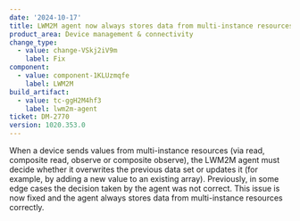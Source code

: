 ```yaml
---
date: '2024-10-17'
title: LWM2M agent now always stores data from multi-instance resources correctly
product_area: Device management & connectivity
change_type:
  - value: change-VSkj2iV9m
    label: Fix
component:
  - value: component-1KLUzmqfe
    label: LWM2M
build_artifact:
  - value: tc-ggH2M4hf3
    label: lwm2m-agent
ticket: DM-2770
version: 1020.353.0
---
```

When a device sends values from multi-instance resources (via read, composite read, observe or composite observe), the LWM2M agent must decide whether it overwrites the previous data set or updates it (for example, by adding a new value to an existing array). Previously, in some edge cases the decision taken by the agent was not correct. This issue is now fixed and the agent always stores data from multi-instance resources correctly.  
